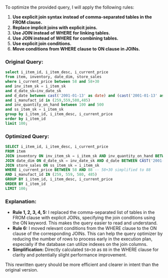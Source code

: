 To optimize the provided query, I will apply the following rules:

1. **Use explicit join syntax instead of comma-separated tables in the FROM clause.**
2. **Replace implicit joins with explicit joins.**
3. **Use JOIN instead of WHERE for linking tables.**
4. **Use JOIN instead of WHERE for combining tables.**
5. **Use explicit join conditions.**
6. **Move conditions from WHERE clause to ON clause in JOINs.**

### Original Query:
```sql
select i_item_id, i_item_desc, i_current_price 
from item, inventory, date_dim, store_sales 
where i_current_price between 58 and 58+30 
and inv_item_sk = i_item_sk 
and d_date_sk=inv_date_sk 
and d_date between cast('2001-01-13' as date) and (cast('2001-01-13' as date) + 60) 
and i_manufact_id in (259,559,580,485) 
and inv_quantity_on_hand between 100 and 500 
and ss_item_sk = i_item_sk 
group by i_item_id, i_item_desc, i_current_price 
order by i_item_id 
limit 100;
```

### Optimized Query:
```sql
SELECT i_item_id, i_item_desc, i_current_price 
FROM item
JOIN inventory ON inv_item_sk = i_item_sk AND inv_quantity_on_hand BETWEEN 100 AND 500
JOIN date_dim ON d_date_sk = inv_date_sk AND d_date BETWEEN CAST('2001-01-13' AS DATE) AND (CAST('2001-01-13' AS DATE) + 60)
JOIN store_sales ON ss_item_sk = i_item_sk
WHERE i_current_price BETWEEN 58 AND 88 -- 58+30 simplified to 88
AND i_manufact_id IN (259, 559, 580, 485)
GROUP BY i_item_id, i_item_desc, i_current_price 
ORDER BY i_item_id 
LIMIT 100;
```

### Explanation:
- **Rule 1, 2, 3, 4, 5:** I replaced the comma-separated list of tables in the FROM clause with explicit JOINs, specifying the join conditions using the ON keyword. This makes the query easier to read and understand.
- **Rule 6:** I moved relevant conditions from the WHERE clause to the ON clause of the corresponding JOINs. This can help the query optimizer by reducing the number of rows to process early in the execution plan, especially if the database can utilize indexes on the join columns.
- **Simplification:** Directly calculated `58+30` as `88` in the WHERE clause for clarity and potentially slight performance improvement.

This rewritten query should be more efficient and clearer in intent than the original version.